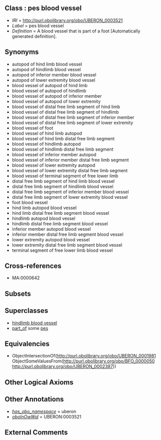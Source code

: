 
## Class : pes blood vessel

 * *IRI* = http://purl.obolibrary.org/obo/UBERON_0003521
 * *Label* = pes blood vessel
 * *Definition* = A blood vessel that is part of a foot [Automatically generated definition].

## Synonyms

 * autopod of hind limb blood vessel
 * autopod of hindlimb blood vessel
 * autopod of inferior member blood vessel
 * autopod of lower extremity blood vessel
 * blood vessel of autopod of hind limb
 * blood vessel of autopod of hindlimb
 * blood vessel of autopod of inferior member
 * blood vessel of autopod of lower extremity
 * blood vessel of distal free limb segment of hind limb
 * blood vessel of distal free limb segment of hindlimb
 * blood vessel of distal free limb segment of inferior member
 * blood vessel of distal free limb segment of lower extremity
 * blood vessel of foot
 * blood vessel of hind limb autopod
 * blood vessel of hind limb distal free limb segment
 * blood vessel of hindlimb autopod
 * blood vessel of hindlimb distal free limb segment
 * blood vessel of inferior member autopod
 * blood vessel of inferior member distal free limb segment
 * blood vessel of lower extremity autopod
 * blood vessel of lower extremity distal free limb segment
 * blood vessel of terminal segment of free lower limb
 * distal free limb segment of hind limb blood vessel
 * distal free limb segment of hindlimb blood vessel
 * distal free limb segment of inferior member blood vessel
 * distal free limb segment of lower extremity blood vessel
 * foot blood vessel
 * hind limb autopod blood vessel
 * hind limb distal free limb segment blood vessel
 * hindlimb autopod blood vessel
 * hindlimb distal free limb segment blood vessel
 * inferior member autopod blood vessel
 * inferior member distal free limb segment blood vessel
 * lower extremity autopod blood vessel
 * lower extremity distal free limb segment blood vessel
 * terminal segment of free lower limb blood vessel

## Cross-references

 * MA:0000642

## Subsets


## Superclasses

 * [hindlimb blood vessel](../../UBERON/16/UBERON_0003516.md)
 * [part_of](../../BFO/50/BFO_0000050.md) some [pes](../../UBERON/87/UBERON_0002387.md)

## Equivalencies

 * ObjectIntersectionOf(<http://purl.obolibrary.org/obo/UBERON_0001981> ObjectSomeValuesFrom(<http://purl.obolibrary.org/obo/BFO_0000050> <http://purl.obolibrary.org/obo/UBERON_0002387>))

## Other Logical Axioms


## Other Annotations

 * *[has_obo_namespace](../../ce/oboInOwl#hasOBONamespace.md)* = uberon
 * *[oboInOwl#id](../../id/oboInOwl#id.md)* = UBERON:0003521

## External Comments

